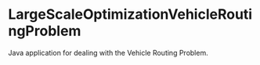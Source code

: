 # LargeScaleOptimizationVehicleRoutingProblem
Java application for dealing with the Vehicle Routing Problem.
